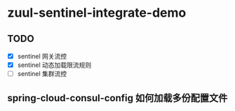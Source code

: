 # zuul-sentinel-integrate-demo

## TODO

- [x] sentinel 网关流控
- [x] sentinel 动态加载限流规则
- [ ] sentinel 集群流控

## spring-cloud-consul-config 如何加载多份配置文件


